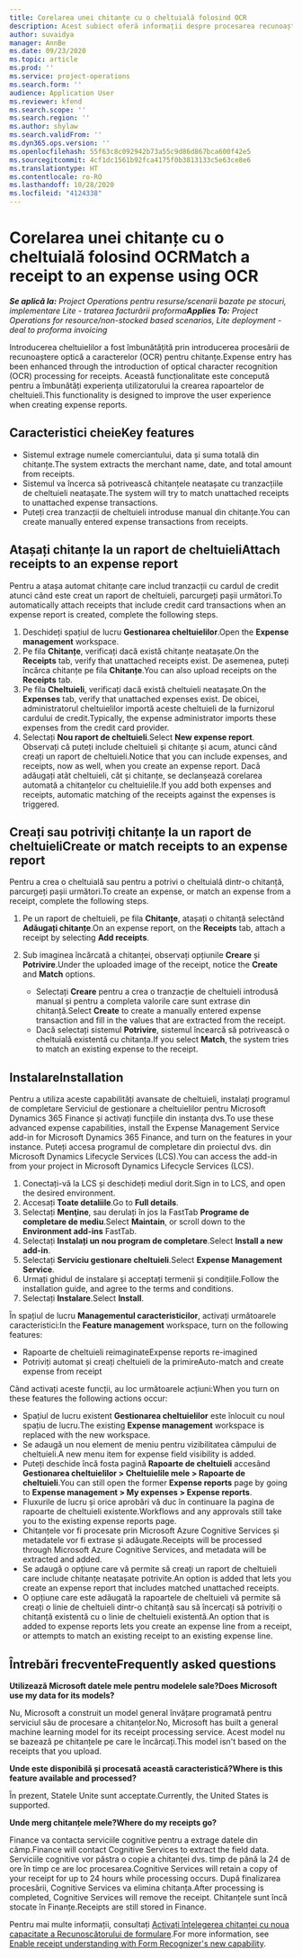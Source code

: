 ```yaml
---
title: Corelarea unei chitanțe cu o cheltuială folosind OCR
description: Acest subiect oferă informații despre procesarea recunoașterii optice a caracterelor (OCR) pentru chitanțe.
author: suvaidya
manager: AnnBe
ms.date: 09/23/2020
ms.topic: article
ms.prod: ''
ms.service: project-operations
ms.search.form: ''
audience: Application User
ms.reviewer: kfend
ms.search.scope: ''
ms.search.region: ''
ms.author: shylaw
ms.search.validFrom: ''
ms.dyn365.ops.version: ''
ms.openlocfilehash: 55f63c8c092942b73a55c9d86d867bca600f42e5
ms.sourcegitcommit: 4cf1dc1561b92fca4175f0b3813133c5e63ce8e6
ms.translationtype: HT
ms.contentlocale: ro-RO
ms.lasthandoff: 10/28/2020
ms.locfileid: "4124338"
---
```

# <a name="match-a-receipt-to-an-expense-using-ocr"></a><span data-ttu-id="95ff6-103">Corelarea unei chitanțe cu o cheltuială folosind OCR</span><span class="sxs-lookup"><span data-stu-id="95ff6-103">Match a receipt to an expense using OCR</span></span>

<span data-ttu-id="95ff6-104">_**Se aplică la:** Project Operations pentru resurse/scenarii bazate pe stocuri, implementare Lite - tratarea facturării proforma_</span><span class="sxs-lookup"><span data-stu-id="95ff6-104">_**Applies To:** Project Operations for resource/non-stocked based scenarios, Lite deployment - deal to proforma invoicing_</span></span>

<span data-ttu-id="95ff6-105">Introducerea cheltuielilor a fost îmbunătățită prin introducerea procesării de recunoaștere optică a caracterelor (OCR) pentru chitanțe.</span><span class="sxs-lookup"><span data-stu-id="95ff6-105">Expense entry has been enhanced through the introduction of optical character recognition (OCR) processing for receipts.</span></span> <span data-ttu-id="95ff6-106">Această funcționalitate este concepută pentru a îmbunătăți experiența utilizatorului la crearea rapoartelor de cheltuieli.</span><span class="sxs-lookup"><span data-stu-id="95ff6-106">This functionality is designed to improve the user experience when creating expense reports.</span></span>

## <a name="key-features"></a><span data-ttu-id="95ff6-107">Caracteristici cheie</span><span class="sxs-lookup"><span data-stu-id="95ff6-107">Key features</span></span>

- <span data-ttu-id="95ff6-108">Sistemul extrage numele comerciantului, data și suma totală din chitanțe.</span><span class="sxs-lookup"><span data-stu-id="95ff6-108">The system extracts the merchant name, date, and total amount from receipts.</span></span>
- <span data-ttu-id="95ff6-109">Sistemul va încerca să potrivească chitanțele neatașate cu tranzacțiile de cheltuieli neatașate.</span><span class="sxs-lookup"><span data-stu-id="95ff6-109">The system will try to match unattached receipts to unattached expense transactions.</span></span>
- <span data-ttu-id="95ff6-110">Puteți crea tranzacții de cheltuieli introduse manual din chitanțe.</span><span class="sxs-lookup"><span data-stu-id="95ff6-110">You can create manually entered expense transactions from receipts.</span></span>

## <a name="attach-receipts-to-an-expense-report"></a><span data-ttu-id="95ff6-111">Atașați chitanțe la un raport de cheltuieli</span><span class="sxs-lookup"><span data-stu-id="95ff6-111">Attach receipts to an expense report</span></span>

<span data-ttu-id="95ff6-112">Pentru a atașa automat chitanțe care includ tranzacții cu cardul de credit atunci când este creat un raport de cheltuieli, parcurgeți pașii următori.</span><span class="sxs-lookup"><span data-stu-id="95ff6-112">To automatically attach receipts that include credit card transactions when an expense report is created, complete the following steps.</span></span>

  1. <span data-ttu-id="95ff6-113">Deschideți spațiul de lucru **Gestionarea cheltuielilor**.</span><span class="sxs-lookup"><span data-stu-id="95ff6-113">Open the **Expense management** workspace.</span></span>
  2. <span data-ttu-id="95ff6-114">Pe fila **Chitanțe**, verificați dacă există chitanțe neatașate.</span><span class="sxs-lookup"><span data-stu-id="95ff6-114">On the **Receipts** tab, verify that unattached receipts exist.</span></span> <span data-ttu-id="95ff6-115">De asemenea, puteți încărca chitanțe pe fila **Chitanțe**.</span><span class="sxs-lookup"><span data-stu-id="95ff6-115">You can also upload receipts on the **Receipts** tab.</span></span>
  3. <span data-ttu-id="95ff6-116">Pe fila **Cheltuieli**, verificați dacă există cheltuieli neatașate.</span><span class="sxs-lookup"><span data-stu-id="95ff6-116">On the **Expenses** tab, verify that unattached expenses exist.</span></span> <span data-ttu-id="95ff6-117">De obicei, administratorul cheltuielilor importă aceste cheltuieli de la furnizorul cardului de credit.</span><span class="sxs-lookup"><span data-stu-id="95ff6-117">Typically, the expense administrator imports these expenses from the credit card provider.</span></span>
  4. <span data-ttu-id="95ff6-118">Selectați **Nou raport de cheltuieli**.</span><span class="sxs-lookup"><span data-stu-id="95ff6-118">Select **New expense report**.</span></span> <span data-ttu-id="95ff6-119">Observați că puteți include cheltuieli și chitanțe și acum, atunci când creați un raport de cheltuieli.</span><span class="sxs-lookup"><span data-stu-id="95ff6-119">Notice that you can include expenses, and receipts, now as well, when you create an expense report.</span></span> <span data-ttu-id="95ff6-120">Dacă adăugați atât cheltuieli, cât și chitanțe, se declanșează corelarea automată a chitanțelor cu cheltuielile.</span><span class="sxs-lookup"><span data-stu-id="95ff6-120">If you add both expenses and receipts, automatic matching of the receipts against the expenses is triggered.</span></span>

## <a name="create-or-match-receipts-to-an-expense-report"></a><span data-ttu-id="95ff6-121">Creați sau potriviți chitanțe la un raport de cheltuieli</span><span class="sxs-lookup"><span data-stu-id="95ff6-121">Create or match receipts to an expense report</span></span>
<span data-ttu-id="95ff6-122">Pentru a crea o cheltuială sau pentru a potrivi o cheltuială dintr-o chitanță, parcurgeți pașii următori.</span><span class="sxs-lookup"><span data-stu-id="95ff6-122">To create an expense, or match an expense from a receipt, complete the following steps.</span></span>

  1. <span data-ttu-id="95ff6-123">Pe un raport de cheltuieli, pe fila **Chitanțe**, atașați o chitanță selectând **Adăugați chitanțe**.</span><span class="sxs-lookup"><span data-stu-id="95ff6-123">On an expense report, on the **Receipts** tab, attach a receipt by selecting **Add receipts**.</span></span>
  2. <span data-ttu-id="95ff6-124">Sub imaginea încărcată a chitanței, observați opțiunile **Creare** și **Potrivire**.</span><span class="sxs-lookup"><span data-stu-id="95ff6-124">Under the uploaded image of the receipt, notice the **Create** and **Match** options.</span></span>

      - <span data-ttu-id="95ff6-125">Selectați **Creare** pentru a crea o tranzacție de cheltuieli introdusă manual și pentru a completa valorile care sunt extrase din chitanță.</span><span class="sxs-lookup"><span data-stu-id="95ff6-125">Select **Create** to create a manually entered expense transaction and fill in the values that are extracted from the receipt.</span></span>
      - <span data-ttu-id="95ff6-126">Dacă selectați sistemul **Potrivire**, sistemul încearcă să potrivească o cheltuială existentă cu chitanța.</span><span class="sxs-lookup"><span data-stu-id="95ff6-126">If you select **Match**, the system tries to match an existing expense to the receipt.</span></span>

## <a name="installation"></a><span data-ttu-id="95ff6-127">Instalare</span><span class="sxs-lookup"><span data-stu-id="95ff6-127">Installation</span></span>

<span data-ttu-id="95ff6-128">Pentru a utiliza aceste capabilități avansate de cheltuieli, instalați programul de completare Serviciul de gestionare a cheltuielilor pentru Microsoft Dynamics 365 Finance și activați funcțiile din instanța dvs.</span><span class="sxs-lookup"><span data-stu-id="95ff6-128">To use these advanced expense capabilities, install the Expense Management Service add-in for Microsoft Dynamics 365 Finance, and turn on the features in your instance.</span></span> <span data-ttu-id="95ff6-129">Puteți accesa programul de completare din proiectul dvs. din Microsoft Dynamics Lifecycle Services (LCS).</span><span class="sxs-lookup"><span data-stu-id="95ff6-129">You can access the add-in from your project in Microsoft Dynamics Lifecycle Services (LCS).</span></span>

1. <span data-ttu-id="95ff6-130">Conectați-vă la LCS și deschideți mediul dorit.</span><span class="sxs-lookup"><span data-stu-id="95ff6-130">Sign in to LCS, and open the desired environment.</span></span>
2. <span data-ttu-id="95ff6-131">Accesați **Toate detaliile**.</span><span class="sxs-lookup"><span data-stu-id="95ff6-131">Go to **Full details**.</span></span>
3. <span data-ttu-id="95ff6-132">Selectați **Menţine**, sau derulați în jos la FastTab **Programe de completare de mediu**.</span><span class="sxs-lookup"><span data-stu-id="95ff6-132">Select **Maintain**, or scroll down to the **Environment add-ins** FastTab.</span></span>
4. <span data-ttu-id="95ff6-133">Selectați **Instalați un nou program de completare**.</span><span class="sxs-lookup"><span data-stu-id="95ff6-133">Select **Install a new add-in**.</span></span>
5. <span data-ttu-id="95ff6-134">Selectați **Serviciu gestionare cheltuieli**.</span><span class="sxs-lookup"><span data-stu-id="95ff6-134">Select **Expense Management Service**.</span></span>
6. <span data-ttu-id="95ff6-135">Urmați ghidul de instalare și acceptați termenii și condițiile.</span><span class="sxs-lookup"><span data-stu-id="95ff6-135">Follow the installation guide, and agree to the terms and conditions.</span></span>
7. <span data-ttu-id="95ff6-136">Selectați **Instalare**.</span><span class="sxs-lookup"><span data-stu-id="95ff6-136">Select **Install**.</span></span>

<span data-ttu-id="95ff6-137">În spațiul de lucru **Managementul caracteristicilor**, activați următoarele caracteristici:</span><span class="sxs-lookup"><span data-stu-id="95ff6-137">In the **Feature management** workspace, turn on the following features:</span></span>

- <span data-ttu-id="95ff6-138">Rapoarte de cheltuieli reimaginate</span><span class="sxs-lookup"><span data-stu-id="95ff6-138">Expense reports re-imagined</span></span>
- <span data-ttu-id="95ff6-139">Potriviți automat și creați cheltuieli de la primire</span><span class="sxs-lookup"><span data-stu-id="95ff6-139">Auto-match and create expense from receipt</span></span>

<span data-ttu-id="95ff6-140">Când activați aceste funcții, au loc următoarele acțiuni:</span><span class="sxs-lookup"><span data-stu-id="95ff6-140">When you turn on these features the following actions occur:</span></span>

- <span data-ttu-id="95ff6-141">Spațiul de lucru existent **Gestionarea cheltuielilor** este înlocuit cu noul spațiu de lucru.</span><span class="sxs-lookup"><span data-stu-id="95ff6-141">The existing **Expense management** workspace is replaced with the new workspace.</span></span>
- <span data-ttu-id="95ff6-142">Se adaugă un nou element de meniu pentru vizibilitatea câmpului de cheltuieli.</span><span class="sxs-lookup"><span data-stu-id="95ff6-142">A new menu item for expense field visibility is added.</span></span>
- <span data-ttu-id="95ff6-143">Puteți deschide încă fosta pagină **Rapoarte de cheltuieli** accesând **Gestionarea cheltuielilor > Cheltuielile mele > Rapoarte de cheltuieli**.</span><span class="sxs-lookup"><span data-stu-id="95ff6-143">You can still open the former **Expense reports** page by going to **Expense management > My expenses > Expense reports**.</span></span>
- <span data-ttu-id="95ff6-144">Fluxurile de lucru și orice aprobări vă duc în continuare la pagina de rapoarte de cheltuieli existente.</span><span class="sxs-lookup"><span data-stu-id="95ff6-144">Workflows and any approvals still take you to the existing expense reports page.</span></span>
- <span data-ttu-id="95ff6-145">Chitanțele vor fi procesate prin Microsoft Azure Cognitive Services și metadatele vor fi extrase și adăugate.</span><span class="sxs-lookup"><span data-stu-id="95ff6-145">Receipts will be processed through Microsoft Azure Cognitive Services, and metadata will be extracted and added.</span></span>
- <span data-ttu-id="95ff6-146">Se adaugă o opțiune care vă permite să creați un raport de cheltuieli care include chitanțe neatașate potrivite.</span><span class="sxs-lookup"><span data-stu-id="95ff6-146">An option is added that lets you create an expense report that includes matched unattached receipts.</span></span>
- <span data-ttu-id="95ff6-147">O opțiune care este adăugată la rapoartele de cheltuieli vă permite să creați o linie de cheltuieli dintr-o chitanță sau să încercați să potriviți o chitanță existentă cu o linie de cheltuieli existentă.</span><span class="sxs-lookup"><span data-stu-id="95ff6-147">An option that is added to expense reports lets you create an expense line from a receipt, or attempts to match an existing receipt to an existing expense line.</span></span>

## <a name="frequently-asked-questions"></a><span data-ttu-id="95ff6-148">Întrebări frecvente</span><span class="sxs-lookup"><span data-stu-id="95ff6-148">Frequently asked questions</span></span>

<span data-ttu-id="95ff6-149">**Utilizează Microsoft datele mele pentru modelele sale?**</span><span class="sxs-lookup"><span data-stu-id="95ff6-149">**Does Microsoft use my data for its models?**</span></span>

<span data-ttu-id="95ff6-150">Nu, Microsoft a construit un model general învățare programată pentru serviciul său de procesare a chitanțelor.</span><span class="sxs-lookup"><span data-stu-id="95ff6-150">No, Microsoft has built a general machine learning model for its receipt processing service.</span></span> <span data-ttu-id="95ff6-151">Acest model nu se bazează pe chitanțele pe care le încărcați.</span><span class="sxs-lookup"><span data-stu-id="95ff6-151">This model isn't based on the receipts that you upload.</span></span>

<span data-ttu-id="95ff6-152">**Unde este disponibilă și procesată această caracteristică?**</span><span class="sxs-lookup"><span data-stu-id="95ff6-152">**Where is this feature available and processed?**</span></span>

<span data-ttu-id="95ff6-153">În prezent, Statele Unite sunt acceptate.</span><span class="sxs-lookup"><span data-stu-id="95ff6-153">Currently, the United States is supported.</span></span>

<span data-ttu-id="95ff6-154">**Unde merg chitanțele mele?**</span><span class="sxs-lookup"><span data-stu-id="95ff6-154">**Where do my receipts go?**</span></span>

<span data-ttu-id="95ff6-155">Finance va contacta serviciile cognitive pentru a extrage datele din câmp.</span><span class="sxs-lookup"><span data-stu-id="95ff6-155">Finance will contact Cognitive Services to extract the field data.</span></span> <span data-ttu-id="95ff6-156">Serviciile cognitive vor păstra o copie a chitanței dvs. timp de până la 24 de ore în timp ce are loc procesarea.</span><span class="sxs-lookup"><span data-stu-id="95ff6-156">Cognitive Services will retain a copy of your receipt for up to 24 hours while processing occurs.</span></span> <span data-ttu-id="95ff6-157">După finalizarea procesării, Cognitive Services va elimina chitanța.</span><span class="sxs-lookup"><span data-stu-id="95ff6-157">After processing is completed, Cognitive Services will remove the receipt.</span></span> <span data-ttu-id="95ff6-158">Chitanțele sunt încă stocate în Finanțe.</span><span class="sxs-lookup"><span data-stu-id="95ff6-158">Receipts are still stored in Finance.</span></span>

<span data-ttu-id="95ff6-159">Pentru mai multe informații, consultați [Activați înțelegerea chitanței cu noua capacitate a Recunoscătorului de formulare](https://azure.microsoft.com/blog/enable-receipt-understanding-with-form-recognizer-s-new-capability/).</span><span class="sxs-lookup"><span data-stu-id="95ff6-159">For more information, see [Enable receipt understanding with Form Recognizer's new capability](https://azure.microsoft.com/blog/enable-receipt-understanding-with-form-recognizer-s-new-capability/).</span></span>
